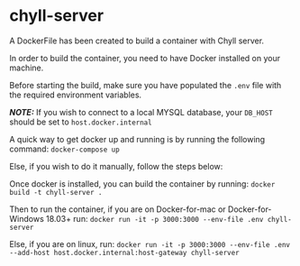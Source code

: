 # chyll-server
A DockerFile has been created to build a container with Chyll server.

In order to build the container, you need to have Docker installed on your machine.

Before starting the build, make sure you have populated the `.env` file with the required environment variables.

***NOTE:*** If you wish to connect to a local MYSQL database, your `DB_HOST` should be set to `host.docker.internal`

A quick way to get docker up and running is by running the following command:
`docker-compose up`

Else, if you wish to do it manually, follow the steps below:

Once docker is installed, you can build the container by running:
`docker build -t chyll-server .`

Then to run the container, if you are on Docker-for-mac or Docker-for-Windows 18.03+ run:
`docker run -it -p 3000:3000 --env-file .env chyll-server`

Else, if you are on linux, run:
`docker run -it -p 3000:3000 --env-file .env --add-host host.docker.internal:host-gateway chyll-server`